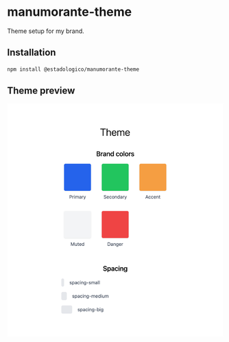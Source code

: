 # manumorante-theme

Theme setup for my brand.

## Installation

```sh
npm install @estadologico/manumorante-theme
```

## Theme preview

![Theme preview](src/assets/screenshot.png)

